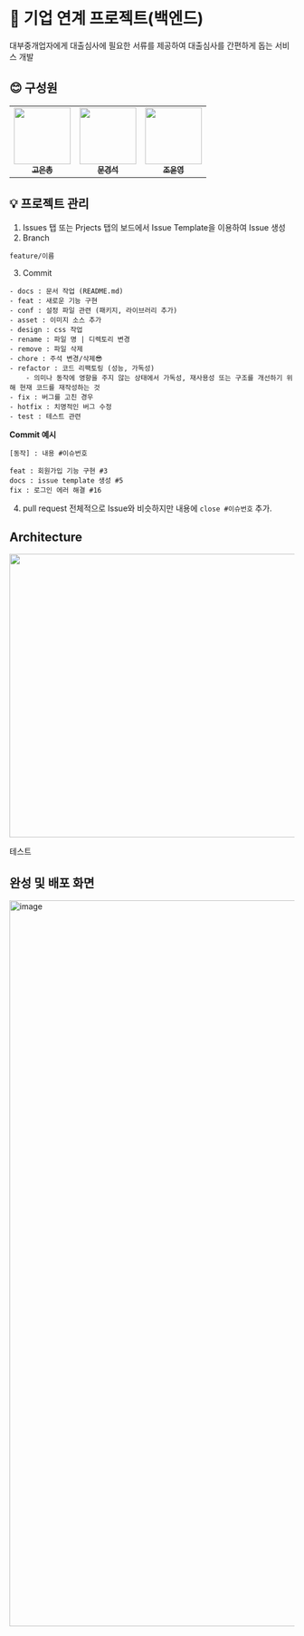 # 📌 기업 연계 프로젝트(백엔드)
대부중개업자에게 대출심사에 필요한 서류를 제공하여 대출심사를 간편하게 돕는 서비스 개발

## 😊 구성원
<table>
  <tbody>
    <tr>
      <td align="center"><a href="https://github.com/godori93"><img src= "https://avatars.githubusercontent.com/u/114288705?v=4" width="100px" alt=""/><br /><sub><b>고은총 </b></sub></a><br /></td>
      <td align="center"><a href="https://github.com/moon-July5"><img src="https://avatars.githubusercontent.com/u/60730405?v=4" width="100px" alt=""/><br /><sub><b>문경석 </b></sub></a><br /></td>
      <td align="center"><a href="https://github.com/dont-octopus"><img src="https://avatars.githubusercontent.com/u/113498516?v=4" width="100px" alt=""/><br /><sub><b>조윤영 </b></sub></a><br /></td>
   </tr>
  </tbody>
</table>

## 💡 프로젝트 관리
1. Issues 탭 또는 Prjects 탭의 보드에서 Issue Template을 이용하여 Issue 생성
2. Branch 
```
feature/이름
```
3. Commit
```
- docs : 문서 작업 (README.md)
- feat : 새로운 기능 구현
- conf : 설정 파일 관련 (패키지, 라이브러리 추가)
- asset : 이미지 소스 추가
- design : css 작업
- rename : 파일 명 | 디렉토리 변경
- remove : 파일 삭제
- chore : 주석 변경/삭제😎
- refactor : 코드 리팩토링 (성능, 가독성)
    - 의미나 동작에 영향을 주지 않는 상태에서 가독성, 재사용성 또는 구조를 개선하기 위해 현재 코드를 재작성하는 것
- fix : 버그를 고친 경우
- hotfix : 치명적인 버그 수정
- test : 테스트 관련
```
**Commit 예시**
```
[동작] : 내용 #이슈번호

feat : 회원가입 기능 구현 #3
docs : issue template 생성 #5
fix : 로그인 에러 해결 #16
```

4. pull request
전체적으로 Issue와 비슷하지만 내용에 `close #이슈번호` 추가.

## Architecture
<img src="https://user-images.githubusercontent.com/60730405/237012545-dfdf9cc2-3a98-4e47-81a3-7f88dd065f4a.JPG"  width="950" height="500"/>

테스트

## 완성 및 배포 화면
<img width="1280" alt="image" src="https://github.com/dont-octopus/easy-to-real-estate-backend/assets/113498516/4da58e4d-788d-4b78-9425-f4ccf7a21efe">

